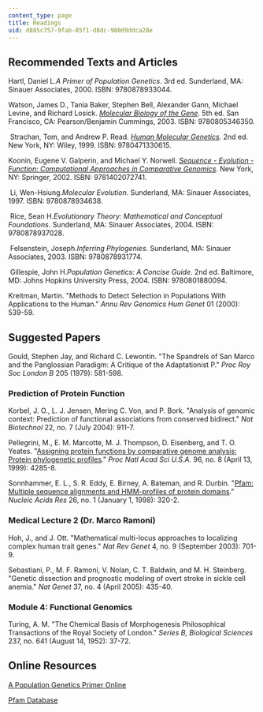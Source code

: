 ```yaml
---
content_type: page
title: Readings
uid: d885c757-9fab-85f1-d8dc-980d9ddca28e
---
```


Recommended Texts and Articles
------------------------------

Hartl, Daniel L._A Primer of Population Genetics_. 3rd ed. Sunderland, MA: Sinauer Associates, 2000. ISBN: 9780878933044.

Watson, James D., Tania Baker, Stephen Bell, Alexander Gann, Michael Levine, and Richard Losick. [_Molecular Biology of the Gene_](https://www.amazon.com/Molecular-Biology-Gene-James-Watson/dp/080539592X). 5th ed. San Francisco, CA: Pearson/Benjamin Cummings, 2003. ISBN: 9780805346350.

 Strachan, Tom, and Andrew P. Read. [_Human Molecular Genetics_](http://hmg.oxfordjournals.org/)_._ 2nd ed. New York, NY: Wiley, 1999. ISBN: 9780471330615.

Koonin, Eugene V. Galperin, and Michael Y. Norwell. [_Sequence - Evolution - Function: Computational Approaches in Comparative Genomics_](http://www.ncbi.nlm.nih.gov/books/bv.fcgi?call=bv.View..ShowTOC&rid=sef.TOC&depth=10). New York, NY: Springer, 2002. ISBN: 9781402072741.

 Li, Wen-Hsiung._Molecular Evolution_. Sunderland, MA: Sinauer Associates, 1997. ISBN: 9780878934638.

 Rice, Sean H._Evolutionary Theory: Mathematical and Conceptual Foundations_. Sunderland, MA: Sinauer Associates, 2004. ISBN: 9780878937028.

 Felsenstein, Joseph._Inferring Phylogenies_. Sunderland, MA: Sinauer Associates, 2003. ISBN: 9780878931774.

 Gillespie, John H._Population Genetics: A Concise Guide_. 2nd ed. Baltimore, MD: Johns Hopkins University Press, 2004. ISBN: 9780801880094.

Kreitman, Martin. "Methods to Detect Selection in Populations With Applications to the Human." _Annu Rev Genomics Hum Genet_ 01 (2000): 539-59.

Suggested Papers
----------------

Gould, Stephen Jay, and Richard C. Lewontin. "The Spandrels of San Marco and the Panglossian Paradigm: A Critique of the Adaptationist P." _Proc Roy Soc London B_ 205 (1979): 581-598.

### Prediction of Protein Function

Korbel, J. O., L. J. Jensen, Mering C. Von, and P. Bork. "Analysis of genomic context: Prediction of functional associations from conserved bidirect." _Nat Biotechnol_ 22, no. 7 (July 2004): 911-7.

Pellegrini, M., E. M. Marcotte, M. J. Thompson, D. Eisenberg, and T. O. Yeates. "[Assigning protein functions by comparative genome analysis: Protein phylogenetic profiles](http://www.ncbi.nlm.nih.gov/entrez/query.fcgi?cmd=Retrieve&db=pubmed&dopt=Abstract&list_uids=10200254&query_hl=5)." _Proc Natl Acad Sci U.S.A._ 96, no. 8 (April 13, 1999): 4285-8.

Sonnhammer, E. L., S. R. Eddy, E. Birney, A. Bateman, and R. Durbin. "[Pfam: Multiple sequence alignments and HMM-profiles of protein domains](http://www.ncbi.nlm.nih.gov/entrez/query.fcgi?cmd=Retrieve&db=pubmed&dopt=Abstract&list_uids=9399864&query_hl=15)." _Nucleic Acids Res_ 26, no. 1 (January 1, 1998): 320-2.

### Medical Lecture 2 (Dr. Marco Ramoni)

Hoh, J., and J. Ott. "Mathematical multi-locus approaches to localizing complex human trait genes." _Nat Rev Genet_ 4, no. 9 (September 2003): 701-9.

Sebastiani, P., M. F. Ramoni, V. Nolan, C. T. Baldwin, and M. H. Steinberg. "Genetic dissection and prognostic modeling of overt stroke in sickle cell anemia." _Nat Genet_ 37, no. 4 (April 2005): 435-40.

### Module 4: Functional Genomics

Turing, A. M. "The Chemical Basis of Morphogenesis Philosophical Transactions of the Royal Society of London." _Series B, Biological Sciences_ 237, no. 641 (August 14, 1952): 37-72.

Online Resources
----------------

[A Population Genetics Primer Online](http://en.wikipedia.org/wiki/Population_genetics)

[Pfam Database](http://pfam.xfam.org/)